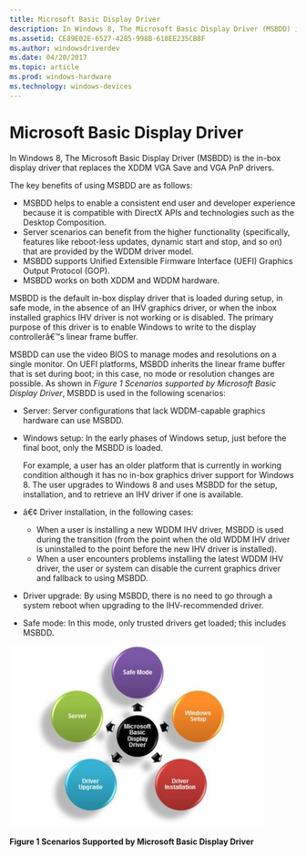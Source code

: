 ```yaml
---
title: Microsoft Basic Display Driver
description: In Windows 8, The Microsoft Basic Display Driver (MSBDD) is the in-box display driver that replaces the XDDM VGA Save and VGA PnP drivers.
ms.assetid: CE89E02E-6527-4285-998B-618EE235CB8F
ms.author: windowsdriverdev
ms.date: 04/20/2017
ms.topic: article
ms.prod: windows-hardware
ms.technology: windows-devices
---
```


# Microsoft Basic Display Driver


In Windows 8, The Microsoft Basic Display Driver (MSBDD) is the in-box display driver that replaces the XDDM VGA Save and VGA PnP drivers.

The key benefits of using MSBDD are as follows:

-   MSBDD helps to enable a consistent end user and developer experience because it is compatible with DirectX APIs and technologies such as the Desktop Composition.
-   Server scenarios can benefit from the higher functionality (specifically, features like reboot-less updates, dynamic start and stop, and so on) that are provided by the WDDM driver model.
-   MSBDD supports Unified Extensible Firmware Interface (UEFI) Graphics Output Protocol (GOP).
-   MSBDD works on both XDDM and WDDM hardware.

MSBDD is the default in-box display driver that is loaded during setup, in safe mode, in the absence of an IHV graphics driver, or when the inbox installed graphics IHV driver is not working or is disabled. The primary purpose of this driver is to enable Windows to write to the display controllerâ€™s linear frame buffer.

MSBDD can use the video BIOS to manage modes and resolutions on a single monitor. On UEFI platforms, MSBDD inherits the linear frame buffer that is set during boot; in this case, no mode or resolution changes are possible. As shown in *Figure 1 Scenarios supported by Microsoft Basic Display Driver*, MSBDD is used in the following scenarios:

-   Server: Server configurations that lack WDDM-capable graphics hardware can use MSBDD.
-   Windows setup: In the early phases of Windows setup, just before the final boot, only the MSBDD is loaded.

    For example, a user has an older platform that is currently in working condition although it has no in-box graphics driver support for Windows 8. The user upgrades to Windows 8 and uses MSBDD for the setup, installation, and to retrieve an IHV driver if one is available.

-   â€¢ Driver installation, in the following cases:
    -   When a user is installing a new WDDM IHV driver, MSBDD is used during the transition (from the point when the old WDDM IHV driver is uninstalled to the point before the new IHV driver is installed).
    -   When a user encounters problems installing the latest WDDM IHV driver, the user or system can disable the current graphics driver and fallback to using MSBDD.
-   Driver upgrade: By using MSBDD, there is no need to go through a system reboot when upgrading to the IHV-recommended driver.
-   Safe mode: In this mode, only trusted drivers get loaded; this includes MSBDD.

![scenarios supported by microsoft basic display driver](images/scenariossupportedmicrosoftbasicdisplaydriver.jpg)

**Figure 1 Scenarios Supported by Microsoft Basic Display Driver**

 

 





